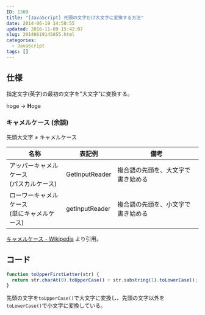 ```yaml
---
ID: 1309
title: "[JavaScript] 先頭の文字だけ大文字に変換する方法"
date: 2014-06-19 14:58:55
updated: 2016-11-09 15:42:07
slug: 20140619145855.html
categories:
  - JavaScript
tags: []
---
```


<!--more-->

## 仕様

指定文字(英字)の最初の文字を"大文字"に変換する。

hoge -> <b>H</b>oge

### キャメルケース (余談)

先頭大文字 ≠ キャメルケース

| 名称                                           | 表記例         | 備考                               |
| ---------------------------------------------- | -------------- | ---------------------------------- |
| アッパーキャメルケース<br>(パスカルケース)     | GetInputReader | 複合語の先頭を、大文字で書き始める |
| ローワーキャメルケース<br>(単にキャメルケース) | getInputReader | 複合語の先頭を、小文字で書き始める |

[キャメルケース - Wikipedia](https://ja.wikipedia.org/wiki/%E3%82%AD%E3%83%A3%E3%83%A1%E3%83%AB%E3%82%B1%E3%83%BC%E3%82%B9) より引用。

## コード

```javascript
function toUpperFirstLetter(str) {
  return str.charAt(0).toUpperCase() + str.substring(1).toLowerCase();
}
```

先頭の文字を`toUpperCase()`で大文字に変換し、先頭の文字以外を`toLowerCase()`で小文字に変換している。
